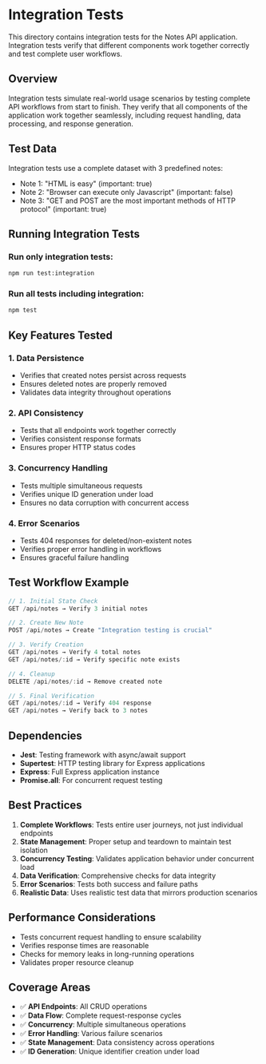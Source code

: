 # Integration Tests

This directory contains integration tests for the Notes API application. Integration tests verify that different components work together correctly and test complete user workflows.

## Overview

Integration tests simulate real-world usage scenarios by testing complete API workflows from start to finish. They verify that all components of the application work together seamlessly, including request handling, data processing, and response generation.


## Test Data

Integration tests use a complete dataset with 3 predefined notes:

- Note 1: "HTML is easy" (important: true)
- Note 2: "Browser can execute only Javascript" (important: false)
- Note 3: "GET and POST are the most important methods of HTTP protocol" (important: true)

## Running Integration Tests

### Run only integration tests:

```bash
npm run test:integration
```

### Run all tests including integration:

```bash
npm test
```

## Key Features Tested

### 1. **Data Persistence**

- Verifies that created notes persist across requests
- Ensures deleted notes are properly removed
- Validates data integrity throughout operations

### 2. **API Consistency**

- Tests that all endpoints work together correctly
- Verifies consistent response formats
- Ensures proper HTTP status codes

### 3. **Concurrency Handling**

- Tests multiple simultaneous requests
- Verifies unique ID generation under load
- Ensures no data corruption with concurrent access

### 4. **Error Scenarios**

- Tests 404 responses for deleted/non-existent notes
- Verifies proper error handling in workflows
- Ensures graceful failure handling

## Test Workflow Example

```javascript
// 1. Initial State Check
GET /api/notes → Verify 3 initial notes

// 2. Create New Note
POST /api/notes → Create "Integration testing is crucial"

// 3. Verify Creation
GET /api/notes → Verify 4 total notes
GET /api/notes/:id → Verify specific note exists

// 4. Cleanup
DELETE /api/notes/:id → Remove created note

// 5. Final Verification
GET /api/notes/:id → Verify 404 response
GET /api/notes → Verify back to 3 notes
```

## Dependencies

- **Jest**: Testing framework with async/await support
- **Supertest**: HTTP testing library for Express applications
- **Express**: Full Express application instance
- **Promise.all**: For concurrent request testing

## Best Practices

1. **Complete Workflows**: Tests entire user journeys, not just individual endpoints
2. **State Management**: Proper setup and teardown to maintain test isolation
3. **Concurrency Testing**: Validates application behavior under concurrent load
4. **Data Verification**: Comprehensive checks for data integrity
5. **Error Scenarios**: Tests both success and failure paths
6. **Realistic Data**: Uses realistic test data that mirrors production scenarios

## Performance Considerations

- Tests concurrent request handling to ensure scalability
- Verifies response times are reasonable
- Checks for memory leaks in long-running operations
- Validates proper resource cleanup

## Coverage Areas

- ✅ **API Endpoints**: All CRUD operations
- ✅ **Data Flow**: Complete request-response cycles
- ✅ **Concurrency**: Multiple simultaneous operations
- ✅ **Error Handling**: Various failure scenarios
- ✅ **State Management**: Data consistency across operations
- ✅ **ID Generation**: Unique identifier creation under load
